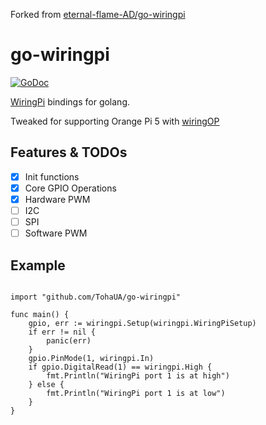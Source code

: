 Forked from [eternal-flame-AD/go-wiringpi](https://github.com/eternal-flame-AD/go-wiringpi)

# go-wiringpi

[![GoDoc](https://godoc.org/github.com/TohaUA/go-wiringpi?status.svg)](https://godoc.org/github.com/TohaUA/go-wiringpi)

[WiringPi](http://wiringpi.com/) bindings for golang.

Tweaked for supporting Orange Pi 5 with [wiringOP](https://github.com/orangepi-xunlong/wiringOP)

## Features & TODOs

- [X] Init functions
- [X] Core GPIO Operations
- [X] Hardware PWM
- [ ] I2C
- [ ] SPI
- [ ] Software PWM

## Example

```golang

import "github.com/TohaUA/go-wiringpi"

func main() {
    gpio, err := wiringpi.Setup(wiringpi.WiringPiSetup)
    if err != nil {
        panic(err)
    }
    gpio.PinMode(1, wiringpi.In)
    if gpio.DigitalRead(1) == wiringpi.High {
        fmt.Println("WiringPi port 1 is at high")
    } else {
        fmt.Println("WiringPi port 1 is at low")
    }
}

```